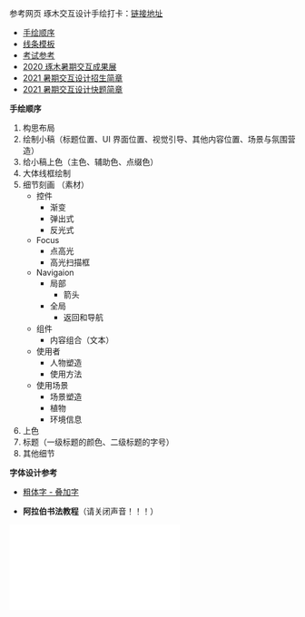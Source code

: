 参考网页 琢木交互设计手绘打卡：[链接地址](https://app8oj9zesy7389.h5.xiaoeknow.com/xiaoe_clock/homework_clock/ac_607d44292736f_Vbq1YwNg#/homeworkClock)

- [手绘顺序](./涂色顺序.md)
- [线条模板](./print.html)
- [考试参考](https://space.bilibili.com/472444424/channel/detail?cid=151304)
- [2020 琢木暑期交互成果展](https://mp.weixin.qq.com/s?__biz=MzU0ODkyNTkwMQ%3D%3D&mid=2247503325&idx=1&sn=3be5f3228c459d1ecd1622880db55263&scene=45&ascene=0&devicetype=android-29&version=2800073d&nettype=WIFI&abtest_cookie=AAACAA%3D%3D&lang=zh_CN&exportkey=Ac3yy2iQQzuI58gPAE%2FIlSI%3D&pass_ticket=BlqeKX6gcy21Te3GfAMLDpLAd5hQCn%2B5xZFxk8i%2F87xYQL7a1pNRuXZrhsWmbxIQ&wx_header=1)
- [2021 暑期交互设计招生简章](https://mp.weixin.qq.com/s/_aNJ6b3FAowSFsxLH4pp9Q)
- [2021 暑期交互设计快题简章](https://mp.weixin.qq.com/s?__biz=MzU0ODkyNTkwMQ==&mid=2247513304&idx=4&sn=8c891ec484e4b3ad27b39b5968f3dd48&chksm=fbb54c7accc2c56c94ef75c81b7e5204c518878047786b6af18a23d0f13c8ad5fb8884770f35&mpshare=1&scene=1&srcid=0718HGo6IgM3t5ZyiPtHBneY&sharer_sharetime=1626614960092&sharer_shareid=c34975fc5e276af8c3c0c1a7e294dec3&ascene=14&devicetype=android-29&version=2800073d&nettype=WIFI&abtest_cookie=AAACAA%3D%3D&lang=zh_CN&exportkey=AbtYqlpXGK7YjLqDNNYdKD8%3D&pass_ticket=BlqeKX6gcy21Te3GfAMLDpLAd5hQCn%2B5xZFxk8i%2F87xYQL7a1pNRuXZrhsWmbxIQ&wx_header=1)

**手绘顺序**

1. 构思布局
2. 绘制小稿（标题位置、UI 界面位置、视觉引导、其他内容位置、场景与氛围营造）
3. 给小稿上色（主色、辅助色、点缀色）
4. 大体线框绘制
5. 细节刻画 （素材）
   - 控件
     - 渐变
     - 弹出式
     - 反光式
   - Focus
     - 点高光
     - 高光扫描框
   - Navigaion
     - 局部
       - 箭头
     - 全局
       - 返回和导航
   - 组件
     - 内容组合（文本）
   - 使用者
     - 人物塑造
     - 使用方法
   - 使用场景
     - 场景塑造
     - 植物
     - 环境信息
6. 上色
7. 标题（一级标题的颜色、二级标题的字号）
8. 其他细节

**字体设计参考**

- [粗体字 - 叠加字](https://mp.weixin.qq.com/s/ccyUXTgG7gq7PT30p7D3Dw)

- **阿拉伯书法教程**（请关闭声音！！！）

<iframe src="//player.bilibili.com/player.html?aid=246748507&bvid=BV1fv411a7o5&cid=299029345&page=1" scrolling="no" border="0" frameborder="no" framespacing="0" allowfullscreen="true"> </iframe>
